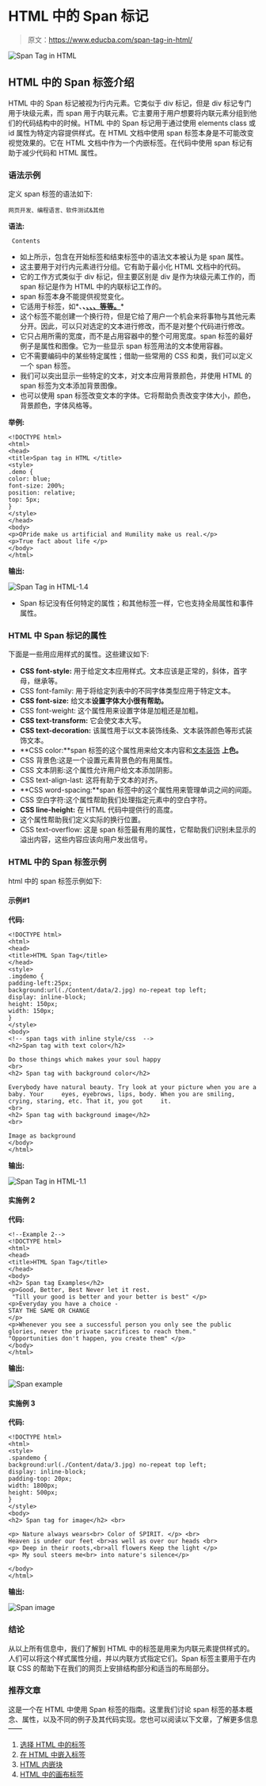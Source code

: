 # HTML 中的 Span 标记

> 原文：<https://www.educba.com/span-tag-in-html/>

![Span Tag in HTML](img/2fa3aae418012444392c4be796ce661a.png)



## HTML 中的 Span 标签介绍

HTML 中的 Span 标记被视为行内元素。它类似于 div 标记，但是 div 标记专门用于块级元素，而 span 用于内联元素。它主要用于用户想要将内联元素分组到他们的代码结构中的时候。HTML 中的 Span 标记用于通过使用 elements class 或 id 属性为特定内容提供样式。在 HTML 文档中使用 span 标签本身是不可能改变视觉效果的。它在 HTML 文档中作为一个内嵌标签。在代码中使用 span 标记有助于减少代码和 HTML 属性。

### 语法示例

定义 span 标签的语法如下:

<small>网页开发、编程语言、软件测试&其他</small>

**语法:**

```
 Contents 
```

*   如上所示，包含在开始标签和结束标签中的语法文本被认为是 span 属性。
*   这主要用于对行内元素进行分组。它有助于最小化 HTML 文档中的代码。
*   它的工作方式类似于 div 标记，但主要区别是 div 是作为块级元素工作的，而 span 标记是作为 HTML 中的内联标记工作的。
*   span 标签本身不能提供视觉变化。
*   它适用于标签，如*、**、<u>、<color>、<font family="">、<background-color>等等。</background-color></font></color></u>***
*   这个标签不能创建一个换行符，但是它给了用户一个机会来将事物与其他元素分开。因此，可以只对选定的文本进行修改，而不是对整个代码进行修改。
*   它只占用所需的宽度，而不是占用容器中的整个可用宽度。span 标签的最好例子是属性和图像。它为一些显示 span 标签用法的文本使用容器。
*   它不需要编码中的某些特定属性；借助一些常用的 CSS 和类，我们可以定义一个 span 标签。
*   我们可以突出显示一些特定的文本，对文本应用背景颜色，并使用 HTML 的 span 标签为文本添加背景图像。
*   也可以使用 span 标签改变文本的字体。它将帮助负责改变字体大小，颜色，背景颜色，字体风格等。

**举例:**

```
<!DOCTYPE html>
<html>
<head>
<title>Span tag in HTML </title>
<style>
.demo {
color: blue;
font-size: 200%;
position: relative;
top: 5px;
}
</style>
</head>
<body>
<p>ОPride make us artificial and Humility make us real.</p>
<p>True fact about life </p>
</body>
</html>
```

**输出:**

![Span Tag in HTML-1.4](img/7bb94418d99562675be3801e102b50c4.png)



*   Span 标记没有任何特定的属性；和其他标签一样，它也支持全局属性和事件属性。

### HTML 中 Span 标记的属性

下面是一些用应用样式的属性。这些建议如下:

*   **CSS font-style:** 用于给定文本应用样式。文本应该是正常的，斜体，首字母，继承等。
*   CSS font-family: 用于将给定列表中的不同字体类型应用于特定文本。
*   **CSS font-size:** 给文本**设置字体大小很有帮助。**
*   CSS font-weight: 这个属性用来设置字体是加粗还是加粗。
*   **CSS text-transform:** 它会使文本大写。
*   **CSS text-decoration:** 该属性用于以文本装饰线条、文本装饰颜色等形式装饰文本。
*   **CSS color:**span 标签的这个属性用来给文本内容和[文本装饰](https://www.educba.com/text-decoration-css/) **上色。**
*   CSS 背景色:这是一个设置元素背景色的有用属性。
*   CSS 文本阴影:这个属性允许用户给文本添加阴影。
*   CSS text-align-last: 这将有助于文本的对齐。
*   **CSS word-spacing:**span 标签中的这个属性用来管理单词之间的间距。
*   CSS 空白字符:这个属性帮助我们处理指定元素中的空白字符。
*   **CSS line-height:** 在 HTML 代码中提供行的高度。
*   这个属性帮助我们定义实际的换行位置。
*   CSS text-overflow: 这是 span 标签最有用的属性，它帮助我们识别未显示的溢出内容，这些内容应该向用户发出信号。

### HTML 中的 Span 标签示例

html 中的 span 标签示例如下:

#### 示例#1

**代码:**

```
<!DOCTYPE html>
<html>
<head>
<title>HTML Span Tag</title>
</head>
<style>
.imgdemo {
padding-left:25px;
background:url(./Content/data/2.jpg) no-repeat top left;
display: inline-block;
height: 150px;
width: 150px;
}
</style>
<body>
<!-- span tags with inline style/css  -->
<h2>Span tag with text color</h2>

Do those things which makes your soul happy 
<br>
<h2> Span tag with background color</h2>

Everybody have natural beauty. Try look at your picture when you are a baby. Your     eyes, eyebrows, lips, body. When you are smiling, crying, staring, etc. That it, you got     it.
<br>
<h2> Span tag with background image</h2>
<br>

Image as background
</body>
</html>
```

**输出:**

![Span Tag in HTML-1.1](img/8c1f4a894f4a8507c2b0750199c4140d.png)



#### 实施例 2

**代码:**

```
<!--Example 2-->
<!DOCTYPE html>
<html>
<head>
<title>HTML Span Tag</title>
</head>
<body>
<h2> Span tag Examples</h2>
<p>Good, Better, Best Never let it rest.
 "Till your good is better and your better is best" </p>
<p>Everyday you have a choice -
STAY THE SAME OR CHANGE    
</p>
<p>Whenever you see a successful person you only see the public glories, never the private sacrifices to reach them."
"Opportunities don't happen, you create them" </p>
</body>
</html>
```

**输出:**

![Span example](img/393bcbfee5e997ae3c7d6772c74b4c30.png)



#### 实施例 3

**代码:**

```
<!DOCTYPE html>
<html>
<style>
.spandemo {
background:url(./Content/data/3.jpg) no-repeat top left;
display: inline-block;
padding-top: 20px;
width: 1800px;
height: 500px;
}
</style>
<body>
<h2> Span tag for image</h2> <br>

<p> Nature always wears<br> Color of SPIRIT. </p> <br>
Heaven is under our feet <br>as well as over our heads <br>
<p> Deep in their roots,<br>all flowers Keep the light </p>
<p> My soul steers me<br> into nature's silence</p>

</body>
</html>
```

**输出:**

![Span image](img/e0c77888e54f0c4b1c2cd56f21397ef8.png)



### 结论

从以上所有信息中，我们了解到 HTML 中的标签是用来为内联元素提供样式的。人们可以将这个样式属性分组，并以内联方式指定它们。Span 标签主要用于在内联 CSS 的帮助下在我们的网页上安排结构部分和适当的布局部分。

### 推荐文章

这是一个在 HTML 中使用 Span 标签的指南。这里我们讨论 span 标签的基本概念、属性，以及不同的例子及其代码实现。您也可以阅读以下文章，了解更多信息——

1.  [选择 HTML 中的标签](https://www.educba.com/select-tag-in-html/)
2.  [在 HTML 中嵌入标签](https://www.educba.com/embed-tag-in-html/)
3.  [HTML 内嵌块](https://www.educba.com/html-inline-block/)
4.  [HTML 中的画布标签](https://www.educba.com/canvas-tag-in-html/)





